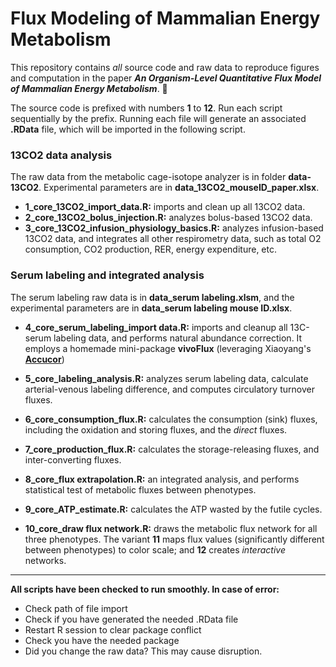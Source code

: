 <h1>Flux Modeling of Mammalian Energy Metabolism</h1>


This repository contains *all* source code and raw data to reproduce figures and computation in the paper ***An Organism-Level Quantitative Flux Model of Mammalian Energy Metabolism***. 🌟

The source code is prefixed with numbers **1** to **12**. Run each script sequentially by the prefix. Running each file will generate an associated **.RData** file, which will be imported in the following script.

### 13CO2 data analysis

The raw data from the metabolic cage-isotope analyzer is in folder **data-13CO2**. Experimental parameters are in **data_13CO2_mouseID_paper.xlsx**. 

- **1_core_13CO2_import_data.R:** imports and clean up all 13CO2 data.
- **2_core_13CO2_bolus_injection.R:** analyzes bolus-based 13CO2 data.
- **3_core_13CO2_infusion_physiology_basics.R:** analyzes infusion-based 13CO2 data, and integrates all other respirometry data, such as total O2 consumption, CO2 production, RER, energy expenditure, etc. 

### Serum labeling and integrated analysis

The serum labeling raw data is in **data_serum labeling.xlsm**, and the experimental parameters are in **data_serum labeling mouse ID.xlsx**.

- **4_core_serum_labeling_import data.R:** imports and cleanup all 13C-serum labeling data, and performs natural abundance correction. It employs a homemade mini-package **vivoFlux** (leveraging Xiaoyang's **[Accucor](https://github.com/XiaoyangSu/AccuCor)**)

- **5_core_labeling_analysis.R:** analyzes serum labeling data, calculate arterial-venous labeling difference, and computes circulatory turnover fluxes.
- **6_core_consumption_flux.R:** calculates the consumption (sink) fluxes, including the oxidation and storing fluxes, and the *direct* fluxes. 
- **7_core_production_flux.R:** calculates the storage-releasing fluxes, and inter-converting fluxes. 
- **8_core_flux extrapolation.R:** an integrated analysis, and performs statistical test of metabolic fluxes between phenotypes.
- **9_core_ATP_estimate.R:** calculates the ATP wasted by the futile cycles. 
- **10_core_draw flux network.R:** draws the metabolic flux network for all three phenotypes. The variant **11** maps flux values (significantly different between phenotypes) to color scale; and **12** creates *interactive* networks. 

---

**All scripts have been checked to run smoothly. In case of error:**

- Check path of file import
- Check if you have generated the needed .RData file
- Restart R session to clear package conflict
- Check you have the needed package
- Did you change the raw data? This may cause disruption. 


<br>
